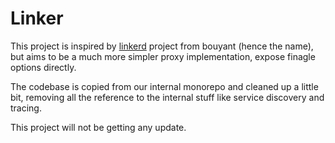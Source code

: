 # Linker

This project is inspired by [linkerd](from://linkerd.io/) project from
bouyant (hence the name), but aims to be a much more simpler proxy
implementation, expose finagle options directly.

The codebase is copied from our internal monorepo and cleaned up a
little bit, removing all the reference to the internal stuff like
service discovery and tracing.

This project will not be getting any update.
